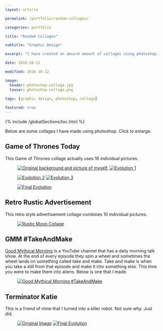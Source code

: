 ```yaml
---
layout: article

permalink: /portfolio/random-collages/

categories: portfolio

title: "Random Collages"

subtitle: "Graphic Design"

excerpt: "I have created an absurd amount of collages using photoshop. This post contains some of them."

date: 2016-10-12

modified: 2016-10-12

image: 
  header: photoshop-collage.jpg
  teaser: photoshop-collage.png
  
tags: [graphic design, photoshop, collage]

featured: true
---
```

{% include /globalSections/toc.html %}

Below are some collages I have made using photoshop. Click to enlarge.

## Game of Thrones Today

This Game of Thrones collage actually uses 16 individual pictures.

<figure class="half">
  <a href="{{ site.url }}/images/post-photoshop-collage/matt-evolution0.jpg" title="Original background and picture of myself."><img src="{{ site.url }}/images/post-photoshop-collage/matt-evolution0.jpg" alt="Original background and picture of myself."></a>
  <a href="{{ site.url }}/images/post-photoshop-collage/matt-evolution1.jpg" title="Evolution 1"><img src="{{ site.url }}/images/post-photoshop-collage/matt-evolution1.jpg" alt="Evolution 1"></a>
</figure>

<figure class="half">
  <a href="{{ site.url }}/images/post-photoshop-collage/matt-evolution2.jpg" title="Evolution 2"><img src="{{ site.url }}/images/post-photoshop-collage/matt-evolution2.jpg" alt="Evolution 2"></a>
  <a href="{{ site.url }}/images/post-photoshop-collage/matt-evolution3.jpg" title="Evolution 3"><img src="{{ site.url }}/images/post-photoshop-collage/matt-evolution3.jpg" alt="Evolution 3"></a>
</figure>

<figure class="full">
  <a href="{{ site.url }}/images/post-photoshop-collage/matt-evolution4.jpg" title="Final Evolution"><img src="{{ site.url }}/images/post-photoshop-collage/matt-evolution4.jpg" alt="Final Evolution"></a>
</figure>

## Retro Rustic Advertisement

This retro style advertisement collage combines 10 individual pictures.

<figure class="full">
  <a href="{{ site.url }}/images/post-photoshop-collage/rustic-moon-collage.png" title="Rustic Moon Collage"><img src="{{ site.url }}/images/post-photoshop-collage/rustic-moon-collage.png" alt="Rustic Moon Collage"></a>
</figure>

## GMM #TakeAndMake

<a class="fancyLink" href="https://www.youtube.com/user/rhettandlink2" target="_blank">Good Mythical Morning</a> is a YouTube channel that has a daily morning talk show. At the end of every episode they spin a wheel and sometimes the wheel lands on something called take and make. Take and make is when you take a still from that episode and make it into something else. This time you were to make them into aliens. Below is one that I made.

<figure class="full">
  <a href="{{ site.url }}/images/post-photoshop-collage/gmm-takeandmake.jpg" title="Good Mythical Morning #TakeAndMake"><img src="{{ site.url }}/images/post-photoshop-collage/gmm-takeandmake.jpg" alt="Good Mythical Morning #TakeAndMake"></a>
</figure>

## Terminator Katie

This is a friend of mine that I turned into a killer robot. Not sure why. Just did.

<figure class="half">
  <a href="{{ site.url }}/images/post-photoshop-collage/katie-evolution0.jpg" title="Original Image"><img src="{{ site.url }}/images/post-photoshop-collage/katie-evolution0.jpg" alt="Original Image"></a>
  <a href="{{ site.url }}/images/post-photoshop-collage/katie-evolution3.jpg" title="Final Evolution"><img src="{{ site.url }}/images/post-photoshop-collage/katie-evolution3.jpg" alt="Final Evolution"></a>
</figure>
